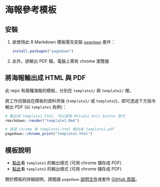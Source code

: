 海報參考模板
========================

## 安裝

1. 欲使用此 R Markdown 模板需先安裝 [`pagedown`](https://github.com/rstudio/pagedown) 套件：

    ```r
    install.packages("pagedown")
    ```

2. 此外，欲輸出 PDF 檔，電腦上需有 chrome 瀏覽器


## 將海報輸出成 HTML 與 PDF

此 repo 有兩種海報的模板，分別在 `template1/` 與 `template2/` 裡。

將工作目錄設在模板的資料夾後 (`template1/` 或 `template2`)，即可透過下方指令輸出 PDF (以 `template1` 為例)：

```r
# 輸出成 template1.html, 可以使用 RStudio knit button 取代
rmarkdown::render("template1.Rmd")

# 透過 chrome 將 template1.html 輸出成 template1.pdf
pagedown::chrome_print("template1.html")
```

## 模板說明

- [點此](https://pagedown.rbind.io/poster-relaxed)看 `template1` 的輸出樣式 (可用 chrome 儲存成 PDF)
- [點此](https://pagedown.rbind.io/poster-jacobs)看 `template2` 的輸出樣式 (可用 chrome 儲存成 PDF)

關於模板的詳細說明，請閱讀 `pagedown` [說明文件](https://pagedown.rbind.io/)或套件 [GitHub 頁面](https://github.com/rstudio/pagedown)。
